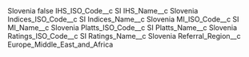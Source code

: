 <?xml version="1.0" encoding="UTF-8"?>
<CustomMetadata xmlns="http://soap.sforce.com/2006/04/metadata" xmlns:xsi="http://www.w3.org/2001/XMLSchema-instance" xmlns:xsd="http://www.w3.org/2001/XMLSchema">
    <label>Slovenia</label>
    <protected>false</protected>
    <values>
        <field>IHS_ISO_Code__c</field>
        <value xsi:type="xsd:string">SI</value>
    </values>
    <values>
        <field>IHS_Name__c</field>
        <value xsi:type="xsd:string">Slovenia</value>
    </values>
    <values>
        <field>Indices_ISO_Code__c</field>
        <value xsi:type="xsd:string">SI</value>
    </values>
    <values>
        <field>Indices_Name__c</field>
        <value xsi:type="xsd:string">Slovenia</value>
    </values>
    <values>
        <field>MI_ISO_Code__c</field>
        <value xsi:type="xsd:string">SI</value>
    </values>
    <values>
        <field>MI_Name__c</field>
        <value xsi:type="xsd:string">Slovenia</value>
    </values>
    <values>
        <field>Platts_ISO_Code__c</field>
        <value xsi:type="xsd:string">SI</value>
    </values>
    <values>
        <field>Platts_Name__c</field>
        <value xsi:type="xsd:string">Slovenia</value>
    </values>
    <values>
        <field>Ratings_ISO_Code__c</field>
        <value xsi:type="xsd:string">SI</value>
    </values>
    <values>
        <field>Ratings_Name__c</field>
        <value xsi:type="xsd:string">Slovenia</value>
    </values>
    <values>
        <field>Referral_Region__c</field>
        <value xsi:type="xsd:string">Europe_Middle_East_and_Africa</value>
    </values>
</CustomMetadata>
